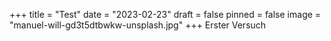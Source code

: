 +++
title = "Test"
date = "2023-02-23"
draft = false
pinned = false
image = "manuel-will-gd3t5dtbwkw-unsplash.jpg"
+++
Erster Versuch